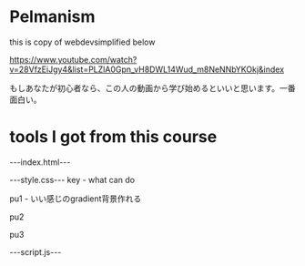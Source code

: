 # Pelmanism

this is copy of webdevsimplified below

https://www.youtube.com/watch?v=28VfzEiJgy4&list=PLZlA0Gpn_vH8DWL14Wud_m8NeNNbYKOkj&index

もしあなたが初心者なら、この人の動画から学び始めるといいと思います。一番面白い。

# tools I got from this course

---index.html---


---style.css---
key - what can do

pu1 - いい感じのgradient背景作れる

pu2

pu3





---script.js---





